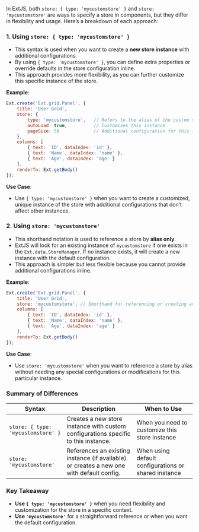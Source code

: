 In ExtJS, both `store: { type: 'mycustomstore' }` and `store: 'mycustomstore'` are ways to specify a store in components, but they differ in flexibility and usage. Here’s a breakdown of each approach:

### 1. **Using `store: { type: 'mycustomstore' }`**
   - This syntax is used when you want to create a **new store instance** with additional configurations.
   - By using `{ type: 'mycustomstore' }`, you can define extra properties or override defaults in the store configuration inline.
   - This approach provides more flexibility, as you can further customize this specific instance of the store.

   **Example**:
   ```javascript
   Ext.create('Ext.grid.Panel', {
       title: 'User Grid',
       store: {
           type: 'mycustomstore',   // Refers to the alias of the custom store
           autoLoad: true,          // Customizes this instance
           pageSize: 50             // Additional configuration for this instance
       },
       columns: [
           { text: 'ID', dataIndex: 'id' },
           { text: 'Name', dataIndex: 'name' },
           { text: 'Age', dataIndex: 'age' }
       ],
       renderTo: Ext.getBody()
   });
   ```

   **Use Case**: 
   - Use `{ type: 'mycustomstore' }` when you want to create a customized, unique instance of the store with additional configurations that don’t affect other instances.

### 2. **Using `store: 'mycustomstore'`**
   - This shorthand notation is used to reference a store by **alias only**.
   - ExtJS will look for an existing instance of `mycustomstore` if one exists in the `Ext.data.StoreManager`. If no instance exists, it will create a new instance with the default configuration.
   - This approach is simpler but less flexible because you cannot provide additional configurations inline.

   **Example**:
   ```javascript
   Ext.create('Ext.grid.Panel', {
       title: 'User Grid',
       store: 'mycustomstore', // Shorthand for referencing or creating an instance with default settings
       columns: [
           { text: 'ID', dataIndex: 'id' },
           { text: 'Name', dataIndex: 'name' },
           { text: 'Age', dataIndex: 'age' }
       ],
       renderTo: Ext.getBody()
   });
   ```

   **Use Case**:
   - Use `store: 'mycustomstore'` when you want to reference a store by alias without needing any special configurations or modifications for this particular instance.

### Summary of Differences
| Syntax                          | Description                                                                             | When to Use                                    |
|---------------------------------|-----------------------------------------------------------------------------------------|------------------------------------------------|
| `store: { type: 'mycustomstore' }` | Creates a new store instance with custom configurations specific to this instance.     | When you need to customize this store instance |
| `store: 'mycustomstore'`        | References an existing instance (if available) or creates a new one with default config. | When using default configurations or shared instance |

### Key Takeaway
- **Use `{ type: 'mycustomstore' }`** when you need flexibility and customization for the store in a specific context.
- **Use `'mycustomstore'`** for a straightforward reference or when you want the default configuration.